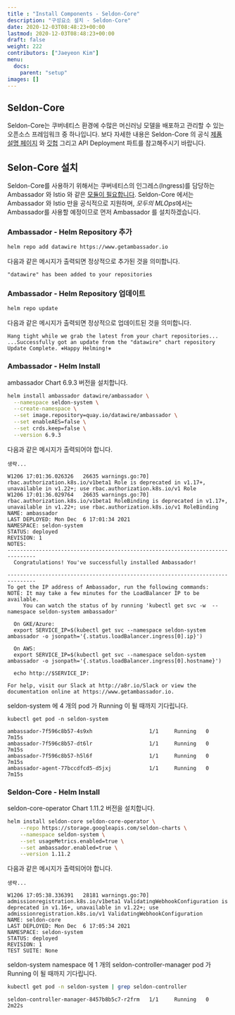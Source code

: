 ```yaml
---
title : "Install Components - Seldon-Core"
description: "구성요소 설치 - Seldon-Core"
date: 2020-12-03T08:48:23+00:00
lastmod: 2020-12-03T08:48:23+00:00
draft: false
weight: 222
contributors: ["Jaeyeon Kim"]
menu:
  docs:
    parent: "setup"
images: []
---
```


## Seldon-Core

Seldon-Core는 쿠버네티스 환경에 수많은 머신러닝 모델을 배포하고 관리할 수 있는 오픈소스 프레임워크 중 하나입니다. 보다 자세한 내용은 Seldon-Core 의 공식 [제품 설명 페이지](https://www.seldon.io/tech/products/core/) 와 [깃헙](https://github.com/SeldonIO/seldon-core) 그리고 API Deployment 파트를 참고해주시기 바랍니다.


## Selon-Core 설치

Seldon-Core를 사용하기 위해서는 쿠버네티스의 인그레스(Ingress)를 담당하는 Ambassador 와 Istio 와 같은 [모듈이 필요합니다](https://docs.seldon.io/projects/seldon-core/en/latest/workflow/install.html). Seldon-Core 에서는 Ambassador 와 Istio 만을 공식적으로 지원하며, *모두의 MLOps*에서는 Ambassador를 사용할 예정이므로 먼저 Ambassador 를 설치하겠습니다.

### Ambassador - Helm Repository 추가

```sh
helm repo add datawire https://www.getambassador.io
```

다음과 같은 메시지가 출력되면 정상적으로 추가된 것을 의미합니다.

```text
"datawire" has been added to your repositories
```

### Ambassador - Helm Repository 업데이트

```sh
helm repo update
```

다음과 같은 메시지가 출력되면 정상적으로 업데이트된 것을 의미합니다.

```text
Hang tight while we grab the latest from your chart repositories...
...Successfully got an update from the "datawire" chart repository
Update Complete. ⎈Happy Helming!⎈
```

### Ambassador - Helm Install

ambassador Chart 6.9.3 버전을 설치합니다.

```sh
helm install ambassador datawire/ambassador \
  --namespace seldon-system \
  --create-namespace \
  --set image.repository=quay.io/datawire/ambassador \
  --set enableAES=false \
  --set crds.keep=false \
  --version 6.9.3
```

다음과 같은 메시지가 출력되어야 합니다.

```text
생략...

W1206 17:01:36.026326   26635 warnings.go:70] rbac.authorization.k8s.io/v1beta1 Role is deprecated in v1.17+, unavailable in v1.22+; use rbac.authorization.k8s.io/v1 Role
W1206 17:01:36.029764   26635 warnings.go:70] rbac.authorization.k8s.io/v1beta1 RoleBinding is deprecated in v1.17+, unavailable in v1.22+; use rbac.authorization.k8s.io/v1 RoleBinding
NAME: ambassador
LAST DEPLOYED: Mon Dec  6 17:01:34 2021
NAMESPACE: seldon-system
STATUS: deployed
REVISION: 1
NOTES:
-------------------------------------------------------------------------------
  Congratulations! You've successfully installed Ambassador!

-------------------------------------------------------------------------------
To get the IP address of Ambassador, run the following commands:
NOTE: It may take a few minutes for the LoadBalancer IP to be available.
     You can watch the status of by running 'kubectl get svc -w  --namespace seldon-system ambassador'

  On GKE/Azure:
  export SERVICE_IP=$(kubectl get svc --namespace seldon-system ambassador -o jsonpath='{.status.loadBalancer.ingress[0].ip}')

  On AWS:
  export SERVICE_IP=$(kubectl get svc --namespace seldon-system ambassador -o jsonpath='{.status.loadBalancer.ingress[0].hostname}')

  echo http://$SERVICE_IP:

For help, visit our Slack at http://a8r.io/Slack or view the documentation online at https://www.getambassador.io.
```

seldon-system 에 4 개의 pod 가 Running 이 될 때까지 기다립니다.
```
kubectl get pod -n seldon-system
```

```text
ambassador-7f596c8b57-4s9xh                  1/1     Running   0          7m15s
ambassador-7f596c8b57-dt6lr                  1/1     Running   0          7m15s
ambassador-7f596c8b57-h5l6f                  1/1     Running   0          7m15s
ambassador-agent-77bccdfcd5-d5jxj            1/1     Running   0          7m15s
```

### Seldon-Core - Helm Install

seldon-core-operator Chart 1.11.2 버전을 설치합니다.

```sh
helm install seldon-core seldon-core-operator \
    --repo https://storage.googleapis.com/seldon-charts \
    --namespace seldon-system \
    --set usageMetrics.enabled=true \
    --set ambassador.enabled=true \
    --version 1.11.2
```

다음과 같은 메시지가 출력되어야 합니다.

```text
생략...

W1206 17:05:38.336391   28181 warnings.go:70] admissionregistration.k8s.io/v1beta1 ValidatingWebhookConfiguration is deprecated in v1.16+, unavailable in v1.22+; use admissionregistration.k8s.io/v1 ValidatingWebhookConfiguration
NAME: seldon-core
LAST DEPLOYED: Mon Dec  6 17:05:34 2021
NAMESPACE: seldon-system
STATUS: deployed
REVISION: 1
TEST SUITE: None
```


seldon-system namespace 에 1 개의 seldon-controller-manager pod 가 Running 이 될 때까지 기다립니다.

```sh
kubectl get pod -n seldon-system | grep seldon-controller
```

```text
seldon-controller-manager-8457b8b5c7-r2frm   1/1     Running   0          2m22s
```
